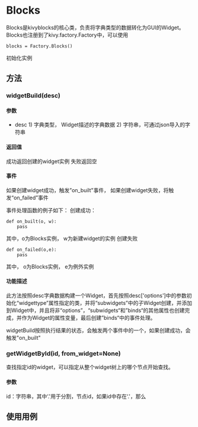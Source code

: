 # Blocks
Blocks是kivyblocks的核心类，负责将字典类型的数据转化为GUI的Widget。
Blocks也注册到了kivy.factory.Factory中，可以使用
```
blocks = Factory.Blocks()
```
初始化实例

## 方法
### widgetBuild(desc)
#### 参数
* desc 	1) 字典类型， Widget描述的字典数据
		2) 字符串，可通过json导入的字符串

#### 返回值
成功返回创建的widget实例 
失败返回空

#### 事件
如果创建widget成功，触发”on_built"事件，
如果创建widget失败，将触发“on_failed”事件

事件处理函数的例子如下：
创建成功：
```
def on_built(o, w):
	pass
```
其中，o为Blocks实例， w为新建widget的实例
创建失败
```
def on_failed(o,e):
	pass
```
其中， o为Blocks实例， e为例外实例

#### 功能描述
此方法按照desc字典数据构建一个Widget，首先按照desc['options']中的参数初始化“widgettype”属性指定的类，并将“subwidgets”中的子Widget创建，并添加到Widget中，并且将非“options”，“subwidgets“和”binds“的其他属性也创建完成，并作为Widget的属性变量，最后创建”binds“中的事件处理。

widgetBuild按照执行结果的状态，会触发两个事件中的一个，如果创建成功，会触发"on_built"

### getWidgetById(id, from_widget=None)
查找指定id的widget，可以指定从整个widget树上的哪个节点开始查找。
#### 参数
id：字符串，其中‘.'用于分割，节点id，如果id中存在‘.'，那么
## 使用用例


